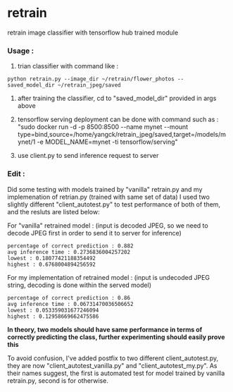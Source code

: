 # retrain
retrain image classifier with tensorflow hub trained module


### Usage : 

1. trian classifier with command like : 

 `python retrain.py --image_dir ~/retrain/flower_photos --saved_model_dir ~/retrain_jpeg/saved`

1. after training the classifier, cd to "saved_model_dir" provided in args above

1. tensorflow serving deployment can be done with command such as : "sudo docker run -d -p 8500:8500 --name mynet --mount type=bind,source=/home/yangck/retrain_jpeg/saved,target=/models/mynet/1 -e MODEL_NAME=mynet -ti tensorflow/serving"

1. use client.py to send inference request to server



### Edit :

Did some testing with models trained by "vanilla" retrain.py and my implemenation of retrian.py (trained with same set of data)
I used two slightly different "client_autotest.py" to test performance of both of them, and the resluts are listed below:

  For "vanilla" retrained model : (input is decoded JPEG, so we need to decode JPEG first in order to send it to server for inference)
  
    percentage of correct prediction : 0.882
    avg inference time : 0.2736836004257202
    lowest : 0.18077421188354492
    highest : 0.6768004894256592
    
  For my implementation of retrained model : (input is undecoded JPEG string, decoding is done within the served model)
  
    percentage of correct prediction : 0.86
    avg inference time : 0.06731470036506652
    lowest : 0.053359031677246094
    highest : 0.12958669662475586

  **In theory, two models should have same performance in terms of correctly predicting the class, further experimenting should easily prove this**
  
To avoid confusion, I've added postfix to two different client_autotest.py, they are now "client_autotest_vanilla.py" and "client_autotest_my.py".
As their names suggest, the first is automated test for model trained by vanilla retrain.py, second is for otherwise.

